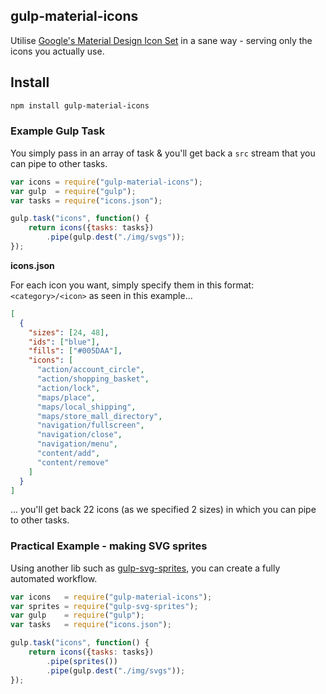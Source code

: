 ## gulp-material-icons

Utilise [Google's Material Design Icon Set](https://github.com/google/material-design-icons) in a sane way - serving only the 
icons you actually use.

## Install 
```bash
npm install gulp-material-icons
```

### Example Gulp Task
You simply pass in an array of task & you'll get back a `src` stream that you can pipe to other tasks.

```js
var icons = require("gulp-material-icons");
var gulp  = require("gulp");
var tasks = require("icons.json");

gulp.task("icons", function() {
    return icons({tasks: tasks})
        .pipe(gulp.dest("./img/svgs"));
});
```

**icons.json**

For each icon you want, simply specify them in this format: `<category>/<icon>` as seen in this example...

```json
[
  {
    "sizes": [24, 48],
    "ids": ["blue"],
    "fills": ["#005DAA"],
    "icons": [
      "action/account_circle",
      "action/shopping_basket",
      "action/lock",
      "maps/place",
      "maps/local_shipping",
      "maps/store_mall_directory",
      "navigation/fullscreen",
      "navigation/close",
      "navigation/menu",
      "content/add",
      "content/remove"
    ]
  }
]
```

... you'll get back 22 icons (as we specified 2 sizes) in which you can pipe to other tasks.

### Practical Example - making SVG sprites

Using another lib such as [gulp-svg-sprites](https://github.com/shakyshane/gulp-svg-sprites), you can create 
a fully automated workflow.

```js
var icons   = require("gulp-material-icons");
var sprites = require("gulp-svg-sprites");
var gulp    = require("gulp");
var tasks   = require("icons.json");

gulp.task("icons", function() {
    return icons({tasks: tasks})
        .pipe(sprites())
        .pipe(gulp.dest("./img/svgs"));
});
```


